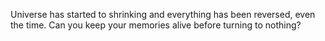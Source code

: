Universe has started to shrinking and everything has been reversed, even the time. Can you keep your memories alive before turning to nothing?